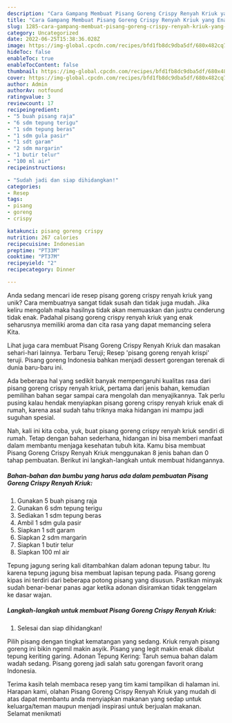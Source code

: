 ```yaml
---
description: "Cara Gampang Membuat Pisang Goreng Crispy Renyah Kriuk yang Enak"
title: "Cara Gampang Membuat Pisang Goreng Crispy Renyah Kriuk yang Enak"
slug: 1285-cara-gampang-membuat-pisang-goreng-crispy-renyah-kriuk-yang-enak
category: Uncategorized
date: 2022-06-25T15:38:36.028Z
image: https://img-global.cpcdn.com/recipes/bfd1fb8dc9dba5df/680x482cq70/pisang-goreng-crispy-renyah-kriuk-foto-resep-utama.jpg
hideToc: false
enableToc: true
enableTocContent: false
thumbnail: https://img-global.cpcdn.com/recipes/bfd1fb8dc9dba5df/680x482cq70/pisang-goreng-crispy-renyah-kriuk-foto-resep-utama.jpg
cover: https://img-global.cpcdn.com/recipes/bfd1fb8dc9dba5df/680x482cq70/pisang-goreng-crispy-renyah-kriuk-foto-resep-utama.jpg
author: Admin
authorAv: notfound
ratingvalue: 3
reviewcount: 17
recipeingredient:
- "5 buah pisang raja"
- "6 sdm tepung terigu"
- "1 sdm tepung beras"
- "1 sdm gula pasir"
- "1 sdt garam"
- "2 sdm margarin"
- "1 butir telur"
- "100 ml air"
recipeinstructions:

- "Sudah jadi dan siap dihidangkan!"
categories:
- Resep
tags:
- pisang
- goreng
- crispy

katakunci: pisang goreng crispy 
nutrition: 267 calories
recipecuisine: Indonesian
preptime: "PT33M"
cooktime: "PT37M"
recipeyield: "2"
recipecategory: Dinner

---
```





Anda sedang mencari ide resep pisang goreng crispy renyah kriuk yang unik? Cara membuatnya sangat tidak susah dan tidak juga mudah. Jika keliru mengolah maka hasilnya tidak akan memuaskan dan justru cenderung tidak enak. Padahal pisang goreng crispy renyah kriuk yang enak seharusnya memiliki aroma dan cita rasa yang dapat memancing selera Kita.





Lihat juga cara membuat Pisang Goreng Crispy Renyah Kriuk dan masakan sehari-hari lainnya. Terbaru Teruji; Resep &#39;pisang goreng renyah krispi&#39; teruji. Pisang goreng Indonesia bahkan menjadi dessert gorengan terenak di dunia baru-baru ini.

Ada beberapa hal yang sedikit banyak mempengaruhi kualitas rasa dari pisang goreng crispy renyah kriuk, pertama dari jenis bahan, kemudian pemilihan bahan segar sampai cara mengolah dan menyajikannya. Tak perlu pusing kalau hendak menyiapkan pisang goreng crispy renyah kriuk enak di rumah, karena asal sudah tahu triknya maka hidangan ini mampu jadi suguhan spesial.






Nah, kali ini kita coba, yuk, buat pisang goreng crispy renyah kriuk sendiri di rumah. Tetap dengan bahan sederhana, hidangan ini bisa memberi manfaat dalam membantu menjaga kesehatan tubuh kita. Kamu bisa membuat Pisang Goreng Crispy Renyah Kriuk menggunakan 8 jenis bahan dan 0 tahap pembuatan. Berikut ini langkah-langkah untuk membuat hidangannya.

<!--inarticleads1-->

##### Bahan-bahan dan bumbu yang harus ada dalam pembuatan Pisang Goreng Crispy Renyah Kriuk:

1. Gunakan 5 buah pisang raja
1. Gunakan 6 sdm tepung terigu
1. Sediakan 1 sdm tepung beras
1. Ambil 1 sdm gula pasir
1. Siapkan 1 sdt garam
1. Siapkan 2 sdm margarin
1. Siapkan 1 butir telur
1. Siapkan 100 ml air


Tepung jagung sering kali ditambahkan dalam adonan tepung tabur. Itu karena tepung jagung bisa membuat lapisan tepung pada. Pisang goreng kipas ini terdiri dari beberapa potong pisang yang disusun. Pastikan minyak sudah benar-benar panas agar ketika adonan disiramkan tidak tenggelam ke dasar wajan. 

<!--inarticleads2-->

##### Langkah-langkah untuk membuat Pisang Goreng Crispy Renyah Kriuk:


1. Selesai dan siap dihidangkan!

Pilih pisang dengan tingkat kematangan yang sedang. Kriuk renyah pisang goreng ini bikin ngemil makin asyik. Pisang yang legit makin enak dibalut tepung keriting garing. Adonan Tepung Kering: Taruh semua bahan dalam wadah sedang. Pisang goreng jadi salah satu gorengan favorit orang Indonesia. 

Terima kasih telah membaca resep yang tim kami tampilkan di halaman ini. Harapan kami, olahan Pisang Goreng Crispy Renyah Kriuk yang mudah di atas dapat membantu anda menyiapkan makanan yang sedap untuk keluarga/teman maupun menjadi inspirasi untuk berjualan makanan. Selamat menikmati
